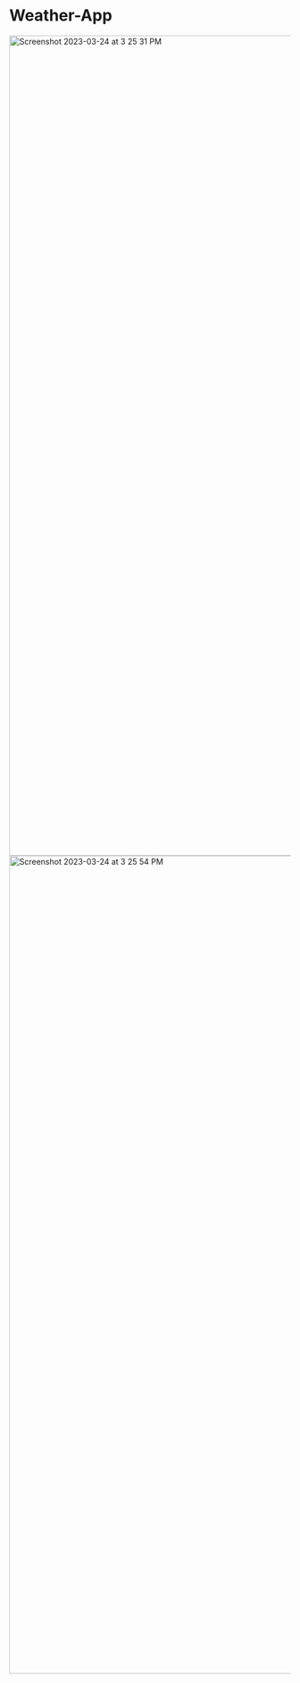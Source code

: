 # Weather-App
<img width="1469" alt="Screenshot 2023-03-24 at 3 25 31 PM" src="https://user-images.githubusercontent.com/76809940/227492888-7d51bf45-104e-4446-bdd2-31e176346094.png">

<img width="1465" alt="Screenshot 2023-03-24 at 3 25 54 PM" src="https://user-images.githubusercontent.com/76809940/227493023-b6f8510c-a66c-4c30-a5b9-50a47e889400.png">
